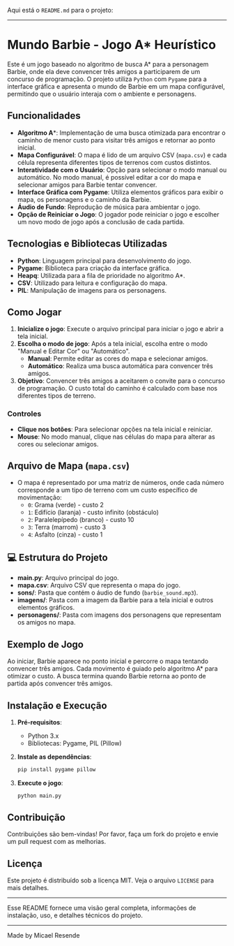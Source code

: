 Aqui está o `README.md` para o projeto:

---

# Mundo Barbie - Jogo A* Heurístico

Este é um jogo baseado no algoritmo de busca A* para a personagem Barbie, onde ela deve convencer três amigos a participarem de um concurso de programação. O projeto utiliza `Python` com `Pygame` para a interface gráfica e apresenta o mundo de Barbie em um mapa configurável, permitindo que o usuário interaja com o ambiente e personagens.

## Funcionalidades

- **Algoritmo A***: Implementação de uma busca otimizada para encontrar o caminho de menor custo para visitar três amigos e retornar ao ponto inicial.
- **Mapa Configurável**: O mapa é lido de um arquivo CSV (`mapa.csv`) e cada célula representa diferentes tipos de terrenos com custos distintos.
- **Interatividade com o Usuário**: Opção para selecionar o modo manual ou automático. No modo manual, é possível editar a cor do mapa e selecionar amigos para Barbie tentar convencer.
- **Interface Gráfica com Pygame**: Utiliza elementos gráficos para exibir o mapa, os personagens e o caminho da Barbie.
- **Áudio de Fundo**: Reprodução de música para ambientar o jogo.
- **Opção de Reiniciar o Jogo**: O jogador pode reiniciar o jogo e escolher um novo modo de jogo após a conclusão de cada partida.

## Tecnologias e Bibliotecas Utilizadas

- **Python**: Linguagem principal para desenvolvimento do jogo.
- **Pygame**: Biblioteca para criação da interface gráfica.
- **Heapq**: Utilizada para a fila de prioridade no algoritmo A*.
- **CSV**: Utilizado para leitura e configuração do mapa.
- **PIL**: Manipulação de imagens para os personagens.

## Como Jogar

1. **Inicialize o jogo**: Execute o arquivo principal para iniciar o jogo e abrir a tela inicial.
2. **Escolha o modo de jogo**: Após a tela inicial, escolha entre o modo "Manual e Editar Cor" ou "Automático".
   - **Manual**: Permite editar as cores do mapa e selecionar amigos.
   - **Automático**: Realiza uma busca automática para convencer três amigos.
3. **Objetivo**: Convencer três amigos a aceitarem o convite para o concurso de programação. O custo total do caminho é calculado com base nos diferentes tipos de terreno.

### Controles

- **Clique nos botões**: Para selecionar opções na tela inicial e reiniciar.
- **Mouse**: No modo manual, clique nas células do mapa para alterar as cores ou selecionar amigos.

## Arquivo de Mapa (`mapa.csv`) 

- O mapa é representado por uma matriz de números, onde cada número corresponde a um tipo de terreno com um custo específico de movimentação:
  - `0`: Grama (verde) - custo 2
  - `1`: Edifício (laranja) - custo infinito (obstáculo)
  - `2`: Paralelepípedo (branco) - custo 10
  - `3`: Terra (marrom) - custo 3
  - `4`: Asfalto (cinza) - custo 1

## 💻 Estrutura do Projeto

- **main.py**: Arquivo principal do jogo.
- **mapa.csv**: Arquivo CSV que representa o mapa do jogo.
- **sons/**: Pasta que contém o áudio de fundo (`barbie_sound.mp3`).
- **imagens/**: Pasta com a imagem da Barbie para a tela inicial e outros elementos gráficos.
- **personagens/**: Pasta com imagens dos personagens que representam os amigos no mapa.

## Exemplo de Jogo

Ao iniciar, Barbie aparece no ponto inicial e percorre o mapa tentando convencer três amigos. Cada movimento é guiado pelo algoritmo A* para otimizar o custo. A busca termina quando Barbie retorna ao ponto de partida após convencer três amigos.

## Instalação e Execução

1. **Pré-requisitos**:
   - Python 3.x
   - Bibliotecas: Pygame, PIL (Pillow)

2. **Instale as dependências**:
   ```bash
   pip install pygame pillow
   ```

3. **Execute o jogo**:
   ```bash
   python main.py
   ```

## Contribuição

Contribuições são bem-vindas! Por favor, faça um fork do projeto e envie um pull request com as melhorias.

## Licença

Este projeto é distribuído sob a licença MIT. Veja o arquivo `LICENSE` para mais detalhes.

---

Esse README fornece uma visão geral completa, informações de instalação, uso, e detalhes técnicos do projeto.

---

Made by Micael Resende

